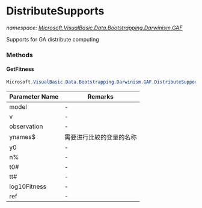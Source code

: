 ﻿# DistributeSupports
_namespace: [Microsoft.VisualBasic.Data.Bootstrapping.Darwinism.GAF](./index.md)_

Supports for GA distribute computing



### Methods

#### GetFitness
```csharp
Microsoft.VisualBasic.Data.Bootstrapping.Darwinism.GAF.DistributeSupports.GetFitness(System.Type,Microsoft.VisualBasic.Data.Bootstrapping.Darwinism.GAF.ParameterVector,Microsoft.VisualBasic.Mathematical.Calculus.ODEsOut,System.String[],System.Collections.Generic.Dictionary{System.String,System.Double},System.Int32,System.Double,System.Double,System.Boolean,Microsoft.VisualBasic.Mathematical.Calculus.ODEsOut,System.Collections.Generic.Dictionary{System.String,System.Double})
```


|Parameter Name|Remarks|
|--------------|-------|
|model|-|
|v|-|
|observation|-|
|ynames$|需要进行比较的变量的名称|
|y0|-|
|n%|-|
|t0#|-|
|tt#|-|
|log10Fitness|-|
|ref|-|



